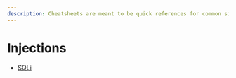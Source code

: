 ```yaml
---
description: Cheatsheets are meant to be quick references for common situations/exploits.
---
```


# Injections

* [SQLi](sqli.md)
